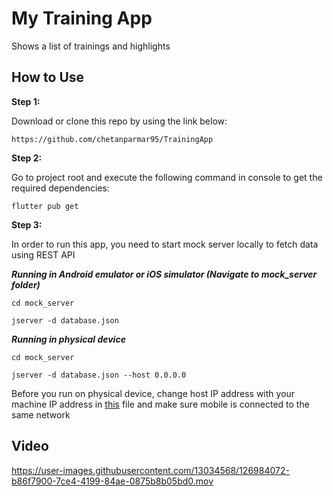 # My Training App

Shows a list of trainings and highlights


## How to Use 

**Step 1:**

Download or clone this repo by using the link below:

```
https://github.com/chetanparmar95/TrainingApp
```

**Step 2:**

Go to project root and execute the following command in console to get the required dependencies: 

```
flutter pub get 
```

**Step 3:**

In order to run this app, you need to start mock server locally to fetch data using REST API

***Running in Android emulator or iOS simulator (Navigate to mock_server folder)***
```
cd mock_server
```
```
jserver -d database.json 
```

***Running in physical device***
```
cd mock_server
```
```
jserver -d database.json --host 0.0.0.0
```

Before you run on physical device, change host IP address with your machine IP address in [this](https://github.com/chetanparmar95/TrainingApp/blob/main/lib/repositories/api.dart) file and make sure mobile is connected to the same network

## Video



https://user-images.githubusercontent.com/13034568/126984072-b86f7900-7ce4-4199-84ae-0875b8b05bd0.mov


